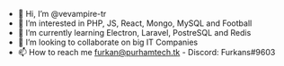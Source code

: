 - 👋 Hi, I’m @vevampire-tr
- 👀 I’m interested in PHP, JS, React, Mongo, MySQL and Football
- 🌱 I’m currently learning Electron, Laravel, PostreSQL and Redis
- 💞️ I’m looking to collaborate on big IT Companies
- 📫 How to reach me furkan@purhamtech.tk - Discord: Furkans#9603

<!---
vevampire-tr/vevampire-tr is a ✨ special ✨ repository because its `README.md` (this file) appears on your GitHub profile.
You can click the Preview link to take a look at your changes.
--->
